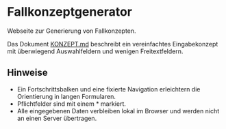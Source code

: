 # Fallkonzeptgenerator

Webseite zur Generierung von Fallkonzepten.

Das Dokument [KONZEPT.md](KONZEPT.md) beschreibt ein vereinfachtes Eingabekonzept mit überwiegend Auswahlfeldern und wenigen Freitextfeldern.

## Hinweise

- Ein Fortschrittsbalken und eine fixierte Navigation erleichtern die Orientierung in langen Formularen.
- Pflichtfelder sind mit einem * markiert.
- Alle eingegebenen Daten verbleiben lokal im Browser und werden nicht an einen Server übertragen.
